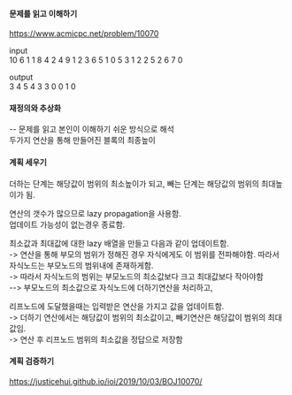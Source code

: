 #### 문제를 읽고 이해하기
https://www.acmicpc.net/problem/10070

input</br>
10 6
1 1 8 4
2 4 9 1
2 3 6 5
1 0 5 3
1 2 2 5
2 6 7 0


output</br>
3
4
5
4
3
3
0
0
1
0


#### 재정의와 추상화<br>
-- 문제를 읽고 본인이 이해하기 쉬운 방식으로 해석<br>
두가지 연산을 통해 만들어진 블록의 최종높이

#### 계획 세우기<br>
더하는 단계는 해당값이 범위의 최소높이가 되고, 빼는 단계는 해당값의 범위의 최대높이가 됨.

연산의 갯수가 많으므로 lazy propagation을 사용함.  
업데이트 가능성이 없는경우 종료함.  

최소값과 최대값에 대한 lazy 배열을 만들고 다음과 같이 업데이트함.  
-> 연산을 통해 부모의 범위가 정해진 경우 자식에게도 이 범위를 전파해야함. 따라서 자식노드는 부모노드의 범위내에 존재하게함.  
-> 따라서 자식노드의 범위는 부모노드의 최소값보다 크고 최대값보다 작아야함  
--> 부모노드의 최소값으로 자식노드에 더하기연산을 처리하고, 

리프노드에 도달했을때는 입력받은 연산을 가지고 값을 업데이트함.   
-> 더하기 연산에서는 해당값이 범위의 최소값이고, 빼기연산은 해당값이 범위의 최대값임.  
-> 연산 후 리프노드 범위의 최소값을 정답으로 저장함


#### 계획 검증하기
https://justicehui.github.io/ioi/2019/10/03/BOJ10070/
